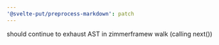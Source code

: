 ```yaml
---
'@svelte-put/preprocess-markdown': patch
---
```


should continue to exhaust AST in zimmerframew walk (calling next())
